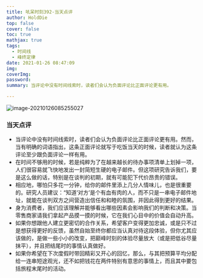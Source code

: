 ```yaml
---
title: 吼呆时刻392-当天点评
author: HoldDie
top: false
cover: false
toc: true
mathjax: true
tags:
  - 时间线
  - 峰终定律
date: 2021-01-26 08:47:09
img:
coverImg:
password:
summary: 当评论中没有时间线索时，读者们会认为负面评论比正面评论更有用。

---
```


![image-20210126085255027](https://cdn.jsdelivr.net/gh/HoldDie/img1/20210126085255.png)

### 当天点评

- 当评论中没有时间线索时，读者们会认为负面评论比正面评论更有用。然而，当有明确的词语指出，这条正面评论就写于吃饭当天的时候，读者就认为这条评论至少跟负面评论一样有用。
- 在时间不够用的时候，若是纯粹为了在越来越长的待办事项清单上划掉一项，人们很容易就飞快地发出一封简短生硬的电子邮件。但这项研究告诉我们，要是这么做的话，特别是在谈判的初期，就有可能犯下代价昂贵的错误。
- 相应地，哪怕只多花一分钟，给你的邮件里添上几分人情味儿，也是很重要的。研究人员建议：“知道‘对方’是个有血有肉的人，而不只是一串电子邮件地址，就能在谈判双方之间营造出信任和和睦的氛围，并因此得到更好的结果。
- 身为消费者，我们应该理解并能够看出哪些因素会影响我们的判断和决策。当零售商家请我们拿起产品摸一摸的时候，它在我们心目中的价值会自动升高。
- 如果你想跟他人建立更密切的合作关系，希望客户变得更加忠诚，或是只不过是想获得更好的反馈，虽然自始至终你都应当认真对待这段体验，但你尤其应该做的，是做一些小小的改变，把巅峰时刻的体验尽量放大（或是把低谷尽量抹平），并且把结尾时的事情认真做好。
- 如果你希望在下次度假时带回精彩又开心的回忆，那么，与其把预算平均分配给一连串短途观光，还不如把钱花在两件特别有意思的事情上，而且其中要包括旅程末尾时的活动。